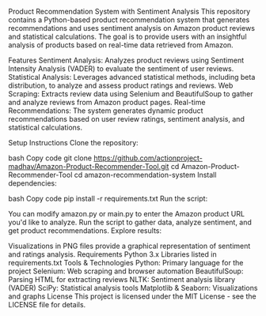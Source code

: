 Product Recommendation System with Sentiment Analysis
This repository contains a Python-based product recommendation system that generates recommendations and uses sentiment analysis on Amazon product reviews and statistical calculations. The goal is to provide users with an insightful analysis of products based on real-time data retrieved from Amazon.

Features
Sentiment Analysis: Analyzes product reviews using Sentiment Intensity Analysis (VADER) to evaluate the sentiment of user reviews.
Statistical Analysis: Leverages advanced statistical methods, including beta distribution, to analyze and assess product ratings and reviews.
Web Scraping: Extracts review data using Selenium and BeautifulSoup to gather and analyze reviews from Amazon product pages.
Real-time Recommendations: The system generates dynamic product recommendations based on user review ratings, sentiment analysis, and statistical calculations.


Setup Instructions
Clone the repository:
 
bash
Copy code
git clone https://github.com/actionproject-madhav/Amazon-Product-Recommender-Tool.git
cd Amazon-Product-Recommender-Tool
cd amazon-recommendation-system
Install dependencies:

bash
Copy code
pip install -r requirements.txt
Run the script:

You can modify amazon.py or main.py to enter the Amazon product URL you'd like to analyze.
Run the script to gather data, analyze sentiment, and get product recommendations.
Explore results:

Visualizations in PNG files provide a  graphical representation of sentiment and ratings analysis.
Requirements
Python 3.x
Libraries listed in requirements.txt
Tools & Technologies
Python: Primary language for the project
Selenium: Web scraping and browser automation
BeautifulSoup: Parsing HTML for extracting reviews
NLTK: Sentiment analysis library (VADER)
SciPy: Statistical analysis tools
Matplotlib & Seaborn: Visualizations and graphs
License
This project is licensed under the MIT License - see the LICENSE file for details.
